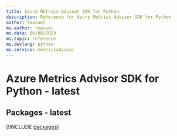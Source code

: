 ```yaml
---
title: Azure Metrics Advisor SDK for Python
description: Reference for Azure Metrics Advisor SDK for Python
author: lmazuel
ms.author: lmazuel
ms.data: 06/08/2023
ms.topic: reference
ms.devlang: python
ms.service: metricsadvisor
---
```

# Azure Metrics Advisor SDK for Python - latest
## Packages - latest
[!INCLUDE [packages](metrics-advisor-index.md)]